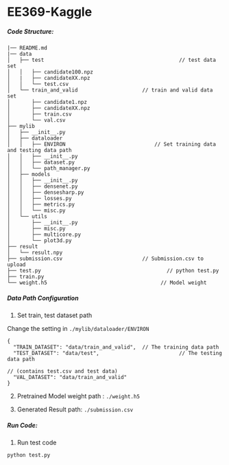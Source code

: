 # EE369-Kaggle
##### Code Structure:

```
|── README.md
|── data
│   ├── test 											// test data set
│   │   ├── candidate100.npz
│   |   ├── candidateXX.npz
│   │   └── test.csv
│   └── train_and_valid						// train and valid data set
│       ├── candidate1.npz
│       ├── candidateXX.npz
│       ├── train.csv
│       └── val.csv
├── mylib
│   ├── __init__.py
│   ├── dataloader
│   │   ├── ENVIRON								// Set training data and testing data path
│   │   ├── __init__.py
│   │   ├── dataset.py
│   │   └── path_manager.py
│   ├── models
│   │   ├── __init__.py
│   │   ├── densenet.py
│   │   ├── densesharp.py
│   │   ├── losses.py
│   │   ├── metrics.py
│   │   └── misc.py
│   └── utils
│       ├── __init__.py
│       ├── misc.py
│       ├── multicore.py
│       └── plot3d.py
├── result
│   └── result.npy
├── submission.csv							// Submission.csv to upload
├── test.py											// python test.py
├── train.py										
└── weight.h5									  // Model weight
```



##### Data Path Configuration

1. Set train, test dataset path

Change the setting in `./mylib/dataloader/ENVIRON` 

```
{
  "TRAIN_DATASET": "data/train_and_valid",	// The training data path
  "TEST_DATASET": "data/test",							// The testing data path
  																					// (contains test.csv and test data)
  "VAL_DATASET": "data/train_and_valid"
}
```

2. Pretrained Model weight path : `./weight.h5` 

3. Generated Result path: `./submission.csv` 



##### Run Code:

1. Run test code

```python
python test.py
```





